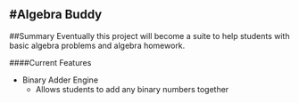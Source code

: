 #Algebra Buddy
-----------------------------

##Summary
Eventually this project will become a suite to help students with basic algebra problems and algebra homework.

####Current Features
- Binary Adder Engine
	+ Allows students to add any binary numbers together
